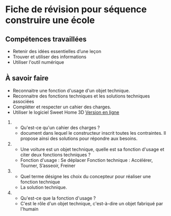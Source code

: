 # Fiche de révision pour séquence construire une école

## Compétences travaillées

- Retenir des idées essentielles d’une leçon
- Trouver et utiliser des informations
- Utiliser l'outil numérique

## À savoir faire
- Reconnaitre une fonction d'usage d'un objet technique.
- Reconnaitre des fonctions techniques et les solutions techniques associées
- Compléter et respecter un cahier des charges.
- Utiliser le logiciel Sweet Home 3D [Version en ligne](https://www.sweethome3d.com/SweetHome3DJSOnline.jsp)
  
<div markdown class="flashcard">

1. 
    - Qu'est-ce qu'un cahier des charges ?
    - document dans lequel le constructeur inscrit toutes les contraintes. Il propose ainsi des solutions pour répondre aux besoins.
2. 
    - Une voiture est un objet technique, quelle est sa fonction d'usage et citer deux fonctions techniques ?
    - Fonction d'usage : Se déplacer Fonction technique : Accélérer, Tourner, S’asseoir, Freiner
3. 
    - Quel terme désigne les choix du concepteur pour réaliser une fonction technique
    - La solution technique.
4.  
    - Qu'est-ce que la fonction d'usage ?
    - C'est le rôle d'un objet technique, c'est-à-dire un objet fabriqué par l'humain

</div>
